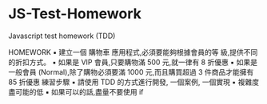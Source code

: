 # JS-Test-Homework
Javascript test homework (TDD)

HOMEWORK
▪ 建立一個 購物車 應用程式,必須要能夠根據會員的等 級,提供不同的折扣方式。
▪ 如果是 VIP 會員,只要購物滿 500 元,就一律有 8 折優惠
▪ 如果是 一般會員 (Normal),除了購物必須要滿 1000 元,而且購買超過 3 件商品才能擁有 85 折優惠
練習步驟
▪ 請使用 TDD 的方式進行開發, 一個案例, 一個實現
▪ 複雜度盡可能的低
▪ 如果可以的話,盡量不要使用 if

